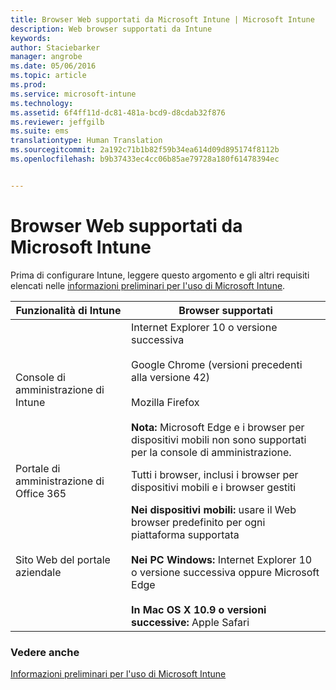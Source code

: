 ```yaml
---
title: Browser Web supportati da Microsoft Intune | Microsoft Intune
description: Web browser supportati da Intune
keywords: 
author: Staciebarker
manager: angrobe
ms.date: 05/06/2016
ms.topic: article
ms.prod: 
ms.service: microsoft-intune
ms.technology: 
ms.assetid: 6f4ff11d-dc81-481a-bcd9-d8cdab32f876
ms.reviewer: jeffgilb
ms.suite: ems
translationtype: Human Translation
ms.sourcegitcommit: 2a192c71b1b82f59b34ea614d09d895174f8112b
ms.openlocfilehash: b9b37433ec4cc06b85ae79728a180f61478394ec


---
```


# Browser Web supportati da Microsoft Intune

Prima di configurare Intune, leggere questo argomento e gli altri requisiti elencati nelle [informazioni preliminari per l'uso di Microsoft Intune](what-to-know-before-you-start-microsoft-intune.md).

|Funzionalità di Intune |Browser supportati|
|---------|---------|
|Console di amministrazione di Intune     |  Internet Explorer 10 o versione successiva<br /><br />Google Chrome (versioni precedenti alla versione 42)<br /><br />Mozilla Firefox <br /><br />**Nota:** Microsoft Edge e i browser per dispositivi mobili non sono supportati per la console di amministrazione.                      
|Portale di amministrazione di Office 365     |Tutti i browser, inclusi i browser per dispositivi mobili e i browser gestiti  |
|Sito Web del portale aziendale     |**Nei dispositivi mobili:** usare il Web browser predefinito per ogni piattaforma supportata   <br /><br />**Nei PC Windows:** Internet Explorer 10 o versione successiva oppure Microsoft Edge<br /><br />**In Mac OS X 10.9 o versioni successive:** Apple Safari    |


### Vedere anche
[Informazioni preliminari per l'uso di Microsoft Intune](what-to-know-before-you-start-microsoft-intune.md)



<!--HONumber=Jul16_HO4-->


